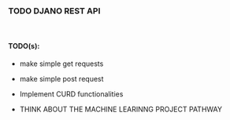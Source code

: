 ### TODO DJANO REST API 
<br>

#### TODO(s):
* make simple get requests
* make simple post request
* Implement CURD functionalities

* THINK ABOUT THE MACHINE LEARINNG PROJECT PATHWAY